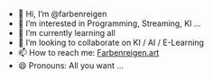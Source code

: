 - 👋 Hi, I’m @farbenreigen
- 👀 I’m interested in Programming, Streaming, KI ...
- 🌱 I’m currently learning all
- 💞️ I’m looking to collaborate on KI / AI / E-Learning
- 📫 How to reach me: [Farbenreigen.art](https://farbenreigen.art/)
- 😄 Pronouns: All you want ...

<!---
farbenreigen/farbenreigen is a ✨ special ✨ repository because its `README.md` (this file) appears on your GitHub profile.
You can click the Preview link to take a look at your changes.
--->
